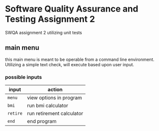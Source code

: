 # Software Quality Assurance and Testing Assignment 2
SWQA assignment 2 utilizing unit tests

## main menu
this main menu is meant to be operable from a command line environment. Utilizing a simple text check, will execute based upon user input. 

### possible inputs
| input | action |
| ----- | ------ |
| `menu` | view options in program |
| `bmi` | run bmi calculator |
| `retire` | run retirement calculator |
| `end` | end program |



